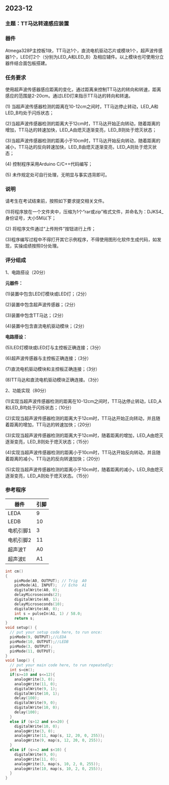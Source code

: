 ## 2023-12

### 主题：TT马达转速感应装置

### 器件

Atmega328P主控板1块，TT马达1个，直流电机驱动芯片或模块1个，超声波传感器1个，LED灯2个（分别为LED_A和LED_B）及相应辅件。以上模块也可使用分立器件结合面包板搭建。

### 任务要求

使用超声波传感器感应距离的变化，通过距离来控制TT马达的转向和转速，距离感应的范围是2-20cm。通过LED灯来指示TT马达的转向和转速。

(1) 当超声波传感器检测的距离在10-12cm之间时，TT马达停止转动，LED_A和LED_B均处于闪烁状态；

(2)当超声波传感器检测的距离大于12cm时，TT马达开始正向转动，随着距离的增加，TT马达的转速加快，LED_A由熄灭逐渐变亮，LED_B则处于熄灭状态；

(3)当超声波传感器检测的距离小于10cm时，TT马达开始反向转动，随着距离的减小，TT马达的反向转速加快，LED_B由熄灭逐渐变亮，LED_A则处于熄灭状态；

(4) 控制程序采用Arduino C/C++代码编写；

(5) 未作规定处可自行处理，无明显与事实违背即可。

### 说明

请考生在考试结束前，按照如下要求提交相关文件。

(1)将程序放在一个文件夹中，压缩为1个“rar或zip”格式文件，并命名为：DJKS4_身份证号，大小5M以下；

(2) 将程序文件通过“上传附件”按钮进行上传；

(3)程序编写过程中不得打开其它示例程序，不得使用图形化软件生成代码，如发现，实操成绩按照0分处理。

### 评分组成

1、电路搭设（20分）

**元器件：**

(1)装置中包含LED灯模块或LED灯；（2分）

(2)装置中包含超声波传感器；（2分）

(3)装置中包含TT马达；（2分）

(4)装置中包含直流电机驱动模块；（2分）

**电路搭设：**

(5)LED灯模块或LED灯与主控板正确连接；（3分）

(6)超声波传感器与主控板正确连接；（3分）

(7)直流电机驱动模块和主控板正确连接；（3分）

(8)TT马达和直流电机驱动模块正确连接。（3分）

2、功能实现（80分）

(1)实现当超声波传感器检测的距离在10-12cm之间时，TT马达停止转动，LED_A和LED_B均处于闪烁状态；（10分）

(2)实现当超声波传感器检测的距离大于12cm时，TT马达开始正向转动，并且随着距离的增加，TT马达的转速加快；（20分）

(3)实现当超声波传感器检测的距离大于12cm时，随着距离的增加，LED_A由熄灭逐渐变亮，LED_B则处于熄灭状态；（15分）

(4)实现当超声波传感器检测的距离小于10cm时，TT马达开始反向转动，并且随着距离的减小，TT马达的反向转速加快；（20分）

(5)实现当超声波传感器检测的距离小于10cm时，随着距离的减小，LED_B由熄灭逐渐变亮，LED_A则处于熄灭状态。（15分）

### 参考程序

| 器件      | 引脚 |
| --------- | ---- |
| LEDA      | 9    |
| LEDB      | 10   |
| 电机引脚1 | 3    |
| 电机引脚2 | 11   |
| 超声波T   | A0   |
| 超声波E   | A1   |

```c++
int cm()
{
    pinMode(A0, OUTPUT); // Trig  A0
    pinMode(A1, INPUT);  // Echo  A1
    digitalWrite(A0, 0);
    delayMicroseconds(2);
    digitalWrite(A0, 1);
    delayMicroseconds(10);
    digitalWrite(A0, 0);
    int s = pulseIn(A1, 1) / 58.0;
    return s;
}
void setup() {
  // put your setup code here, to run once:
  pinMode(9, OUTPUT);//LEDA
  pinMode(10, OUTPUT);//LEDB
  pinMode(3, OUTPUT);
  pinMode(11, OUTPUT);  
}
void loop() {
  // put your main code here, to run repeatedly:
  int s=cm();
  if(s>=10 and s<=12){
    analogWrite(3, 0);
    analogWrite(11, 0);
    digitalWrite(9, 1);
    digitalWrite(10, 1);
    delay(100);
    digitalWrite(9, 0);
    digitalWrite(10, 0);
    delay(100);
  }
  else if (s>12 and s<=20) {
    digitalWrite(10, 0);
    analogWrite(3, 0);
    analogWrite(11, map(s, 12, 20, 0, 255));    
    analogWrite(9, map(s, 12, 20, 0, 255));   
  }
  else if (s>=2 and s<10) {
    digitalWrite(9, 0);
    analogWrite(11, 0);
    analogWrite(3, map(s, 10, 2, 0, 255));    
    analogWrite(10, map(s, 10, 2, 0, 255));   
  }
}

```


